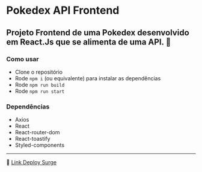 # Pokedex API Frontend

## Projeto Frontend de uma Pokedex desenvolvido em React.Js que se alimenta de uma API. :iphone:

### Como usar
- Clone o repositório
- Rode `npm i` (ou equivalente) para instalar as dependências        
- Rode `npm run build`
- Rode `npm run start`

### Dependências
- Axios
- React
- React-router-dom
- React-toastify
- Styled-components

---
:satellite: [Link Deploy Surge](https://project-pokedex.surge.sh/)
